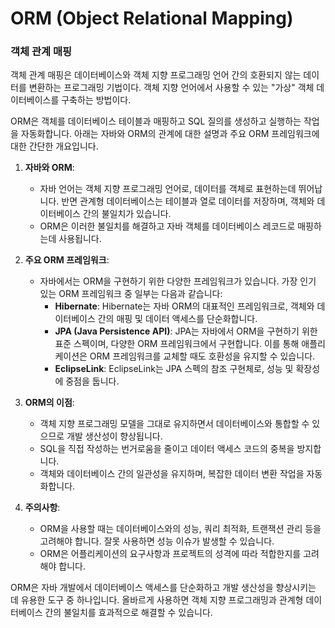 # ORM (Object Relational Mapping)

### 객체 관계 매핑

객체 관계 매핑은 데이터베이스와 객체 지향 프로그래밍 언어 간의 호환되지 않는 데이터를 변환하는 프로그래밍 기법이다. 객체 지향 언어에서 사용할 수 있는 "가상" 객체 데이터베이스를 구축하는 방법이다.

ORM은 객체를 데이터베이스 테이블과 매핑하고 SQL 질의를 생성하고 실행하는 작업을 자동화합니다. 아래는 자바와 ORM의 관계에 대한 설명과 주요 ORM 프레임워크에 대한 간단한 개요입니다.

1. **자바와 ORM**:
    - 자바 언어는 객체 지향 프로그래밍 언어로, 데이터를 객체로 표현하는데 뛰어납니다. 반면 관계형 데이터베이스는 테이블과 열로 데이터를 저장하며, 객체와 데이터베이스 간의 불일치가 있습니다.
    - ORM은 이러한 불일치를 해결하고 자바 객체를 데이터베이스 레코드로 매핑하는데 사용됩니다.

2. **주요 ORM 프레임워크**:
    - 자바에서는 ORM을 구현하기 위한 다양한 프레임워크가 있습니다. 가장 인기 있는 ORM 프레임워크 중 일부는 다음과 같습니다:
        - **Hibernate**: Hibernate는 자바 ORM의 대표적인 프레임워크로, 객체와 데이터베이스 간의 매핑 및 데이터 액세스를 단순화합니다.
        - **JPA (Java Persistence API)**: JPA는 자바에서 ORM을 구현하기 위한 표준 스펙이며, 다양한 ORM 프레임워크에서 구현합니다. 이를 통해 애플리케이션은 ORM
          프레임워크를 교체할 때도 호환성을 유지할 수 있습니다.
        - **EclipseLink**: EclipseLink는 JPA 스펙의 참조 구현체로, 성능 및 확장성에 중점을 둡니다.

3. **ORM의 이점**:
    - 객체 지향 프로그래밍 모델을 그대로 유지하면서 데이터베이스와 통합할 수 있으므로 개발 생산성이 향상됩니다.
    - SQL을 직접 작성하는 번거로움을 줄이고 데이터 액세스 코드의 중복을 방지합니다.
    - 객체와 데이터베이스 간의 일관성을 유지하며, 복잡한 데이터 변환 작업을 자동화합니다.

4. **주의사항**:
    - ORM을 사용할 때는 데이터베이스와의 성능, 쿼리 최적화, 트랜잭션 관리 등을 고려해야 합니다. 잘못 사용하면 성능 이슈가 발생할 수 있습니다.
    - ORM은 어플리케이션의 요구사항과 프로젝트의 성격에 따라 적합한지를 고려해야 합니다.

ORM은 자바 개발에서 데이터베이스 액세스를 단순화하고 개발 생산성을 향상시키는 데 유용한 도구 중 하나입니다. 올바르게 사용하면 객체 지향 프로그래밍과 관계형 데이터베이스 간의 불일치를 효과적으로 해결할 수
있습니다.